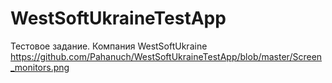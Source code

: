 # WestSoftUkraineTestApp
Тестовое задание. Компания WestSoftUkraine
https://github.com/Pahanuch/WestSoftUkraineTestApp/blob/master/Screen_monitors.png
